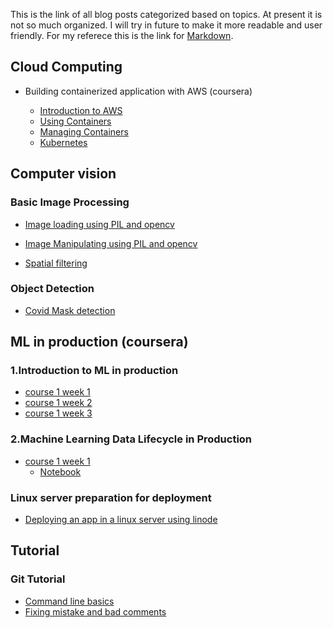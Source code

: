 This is the link of all blog posts categorized based on topics. At present it is not so much organized. I will try in future to make it more readable and user friendly. For my referece this is the link for [Markdown](https://guides.github.com/features/mastering-markdown/).


## Cloud Computing

   * Building containerized application with AWS (coursera)
       
       * [Introduction to AWS](https://hasangoni.github.io/2021/09/23/week1.html)
       * [Using Containers](https://hasangoni.github.io/2021/09/23/week2.html)
       * [Managing Containers](https://hasangoni.github.io/2021/09/23/week3.html)
       * [Kubernetes](https://hasangoni.github.io/2021/09/23/week4.html)
     
## Computer vision

### Basic Image Processing

* [Image loading using PIL and opencv](https://hasangoni.github.io/2021/08/03/Basic-image-processing-with-opencv-and-PIL.html)
* [Image Manipulating using PIL and opencv](https://hasangoni.github.io/2021/08/13/Image-Manipulating-Using-PIL-and-opencv.html)

* [Spatial filtering](https://hasangoni.github.io/2021/09/05/Spatial_filtering_using_PIL_Opencv.html)

### Object Detection

* [Covid Mask detection](https://hasangoni.github.io/2021/05/14/Covid_mastk_object_detection.html)

## ML in production (coursera)

### 1.Introduction to ML in production

* [course 1 week 1](https://hasangoni.github.io/2021/06/30/Introduction-to-machine-learning-in-production-1st-week.html)
* [course 1 week 2](https://hasangoni.github.io/2021/06/30/Introduction_ml_in_production_week2.html)
* [course 1 week 3](https://hasangoni.github.io/2021/06/30/Introduction_to_machine_learning_to_production.html)

### 2.Machine Learning Data Lifecycle in Production

* [course 1 week 1](https://hasangoni.github.io/2021/07/19/week1-classnotes.html)
  * [Notebook](https://hasangoni.github.io/2021/07/18/Tensorflow-DataValidation.html)

### Linux server preparation for deployment

* [Deploying an app in a linux server using linode](https://hasangoni.github.io/2021/07/07/Deploying-app-in-a-linux-server.html)

## Tutorial

### Git Tutorial

* [Command line basics](https://hasangoni.github.io/2021/07/08/Command-Line-Basics.html)
* [Fixing mistake and bad comments](https://hasangoni.github.io/2021/07/08/Fixing-Mistakes-And-Bad-Comments.html)
